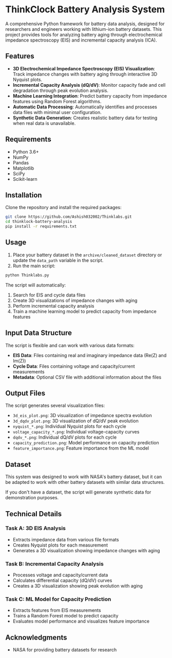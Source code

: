 # ThinkClock Battery Analysis System

A comprehensive Python framework for battery data analysis, designed for researchers and engineers working with lithium-ion battery datasets. This project provides tools for analyzing battery aging through electrochemical impedance spectroscopy (EIS) and incremental capacity analysis (ICA).

## Features

- **3D Electrochemical Impedance Spectroscopy (EIS) Visualization**: Track impedance changes with battery aging through interactive 3D Nyquist plots.
- **Incremental Capacity Analysis (dQ/dV)**: Monitor capacity fade and cell degradation through peak evolution analysis.
- **Machine Learning Integration**: Predict battery capacity from impedance features using Random Forest algorithms.
- **Automatic Data Processing**: Automatically identifies and processes data files with minimal user configuration.
- **Synthetic Data Generation**: Creates realistic battery data for testing when real data is unavailable.

## Requirements

- Python 3.6+
- NumPy
- Pandas
- Matplotlib
- SciPy
- Scikit-learn

## Installation

Clone the repository and install the required packages:

```bash
git clone https://github.com/Ashish032002/Thinklabs.git
cd thinklock-battery-analysis
pip install -r requirements.txt
```

## Usage

1. Place your battery dataset in the `archive/cleaned_dataset` directory or update the `data_path` variable in the script.
2. Run the main script:

```bash
python Thinklabs.py
```

The script will automatically:
1. Search for EIS and cycle data files
2. Create 3D visualizations of impedance changes with aging
3. Perform incremental capacity analysis
4. Train a machine learning model to predict capacity from impedance features

## Input Data Structure

The script is flexible and can work with various data formats:

- **EIS Data**: Files containing real and imaginary impedance data (Re(Z) and Im(Z))
- **Cycle Data**: Files containing voltage and capacity/current measurements
- **Metadata**: Optional CSV file with additional information about the files

## Output Files

The script generates several visualization files:

- `3d_eis_plot.png`: 3D visualization of impedance spectra evolution
- `3d_dqdv_plot.png`: 3D visualization of dQ/dV peak evolution
- `nyquist_*.png`: Individual Nyquist plots for each cycle
- `voltage_capacity_*.png`: Individual voltage-capacity curves
- `dqdv_*.png`: Individual dQ/dV plots for each cycle
- `capacity_prediction.png`: Model performance on capacity prediction
- `feature_importance.png`: Feature importance from the ML model

## Dataset

This system was designed to work with NASA's battery dataset, but it can be adapted to work with other battery datasets with similar data structures.

If you don't have a dataset, the script will generate synthetic data for demonstration purposes.

## Technical Details

### Task A: 3D EIS Analysis

- Extracts impedance data from various file formats
- Creates Nyquist plots for each measurement
- Generates a 3D visualization showing impedance changes with aging

### Task B: Incremental Capacity Analysis

- Processes voltage and capacity/current data
- Calculates differential capacity (dQ/dV) curves
- Creates a 3D visualization showing peak evolution with aging

### Task C: ML Model for Capacity Prediction

- Extracts features from EIS measurements
- Trains a Random Forest model to predict capacity
- Evaluates model performance and visualizes feature importance



## Acknowledgments

- NASA for providing battery datasets for research
